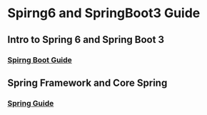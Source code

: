# Spirng6 and SpringBoot3 Guide

## Intro to Spring 6 and Spring Boot 3

### [Spirng Boot Guide](Spring_SpringBoot/sf6sb3)

## Spring Framework and Core Spring

### [Spring Guide ](Springjp/)

